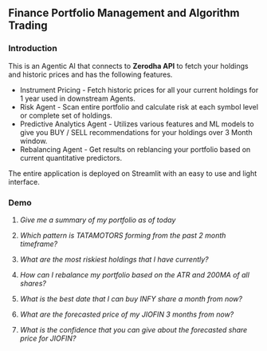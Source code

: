 ## Finance Portfolio Management and Algorithm Trading 

### Introduction

This is an Agentic AI that connects to **Zerodha API** to fetch your holdings and historic prices and has the following features.

- Instrument Pricing - Fetch historic prices for all your current holdings for 1 year used in downstream Agents.
- Risk Agent - Scan entire portfolio and calculate risk at each symbol level or complete set of holdings.
- Predictive Analytics Agent - Utilizes various features and ML models to give you BUY / SELL recommendations for your holdings over 3 Month window.
- Rebalancing Agent - Get results on reblancing your portfolio based on current quantitative predictors.

The entire application is deployed on Streamlit with an easy to use and light interface.

### Demo

1. *Give me a summary of my portfolio as of today*

2. *Which pattern is TATAMOTORS forming from the past 2 month timeframe?*

3. *What are the most riskiest holdings that I have currently?*

4. *How can I rebalance my portfolio based on the ATR and 200MA of all shares?*

5. *What is the best date that I can buy INFY share a month from now?*

6. *What are the forecasted price of my JIOFIN 3 months from now?*

7. *What is the confidence that you can give about the forecasted share price for JIOFIN?*
